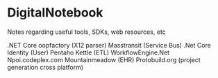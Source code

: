 # DigitalNotebook
Notes regarding useful tools, SDKs, web resources, etc

.NET Core
oopfactory (X12 parser)
Masstransit (Service Bus)
.Net Core Identity (User)
Pentaho Kettle (ETL)
WorkflowEngine.Net
Npoi.codeplex.com
Mountainmeadow (EHR)
Protobuild.org (project generation cross platform)
